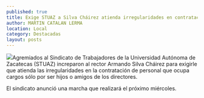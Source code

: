 ```yaml
---
published: true
title: Exige STUAZ a Silva Cháirez atienda irregularidades en contratación de personal
author: MARTIN CATALAN LERMA
location: Local
category: Destacadas
layout: posts
---
```


![](http://i.imgur.com/9UgPCL7m.jpg)Agremiados al Sindicato de Trabajadores de la Universidad Autónoma de Zacatecas (STUAZ) increparon al rector Armando Silva Cháirez para exigirle que atienda las irregularidades en la contratación de personal que ocupa cargos sólo por ser hijos o amigos de los directores.

El sindicato anunció una marcha que realizará el próximo miércoles.
